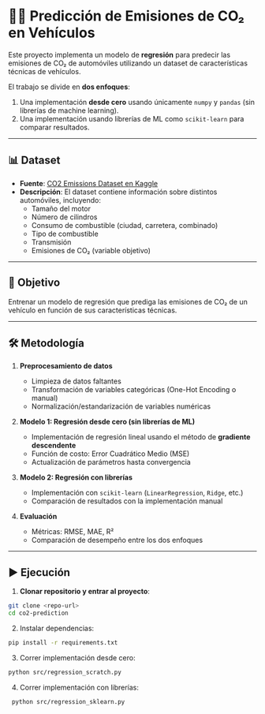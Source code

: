 # 🚗🌱 Predicción de Emisiones de CO₂ en Vehículos

Este proyecto implementa un modelo de **regresión** para predecir las emisiones de CO₂ de automóviles utilizando un dataset de características técnicas de vehículos.  

El trabajo se divide en **dos enfoques**:
1. Una implementación **desde cero** usando únicamente `numpy` y `pandas` (sin librerías de machine learning).  
2. Una implementación usando librerías de ML como `scikit-learn` para comparar resultados.  

---

## 📊 Dataset

- **Fuente**: [CO2 Emissions Dataset en Kaggle](https://www.kaggle.com/datasets/debajyotipodder/co2-emission-by-vehicles)  
- **Descripción**: El dataset contiene información sobre distintos automóviles, incluyendo:
  - Tamaño del motor  
  - Número de cilindros  
  - Consumo de combustible (ciudad, carretera, combinado)  
  - Tipo de combustible  
  - Transmisión  
  - Emisiones de CO₂ (variable objetivo)  

---

## 🎯 Objetivo

Entrenar un modelo de regresión que prediga las emisiones de CO₂ de un vehículo en función de sus características técnicas.  

---

## 🛠️ Metodología

1. **Preprocesamiento de datos**  
   - Limpieza de datos faltantes  
   - Transformación de variables categóricas (One-Hot Encoding o manual)  
   - Normalización/estandarización de variables numéricas  

2. **Modelo 1: Regresión desde cero (sin librerías de ML)**  
   - Implementación de regresión lineal usando el método de **gradiente descendente**  
   - Función de costo: Error Cuadrático Medio (MSE)  
   - Actualización de parámetros hasta convergencia  

3. **Modelo 2: Regresión con librerías**  
   - Implementación con `scikit-learn` (`LinearRegression`, `Ridge`, etc.)  
   - Comparación de resultados con la implementación manual  

4. **Evaluación**  
   - Métricas: RMSE, MAE, R²  
   - Comparación de desempeño entre los dos enfoques  

---

## ▶️ Ejecución

1. **Clonar repositorio y entrar al proyecto**:
 ```bash
 git clone <repo-url>
 cd co2-prediction
  ```

2. Instalar dependencias:
  ```bash
  pip install -r requirements.txt
  ```

3. Correr implementación desde cero:
  ```bash
  python src/regression_scratch.py
  ```

4. Correr implementación con librerías:
 ```bash
  python src/regression_sklearn.py
```

